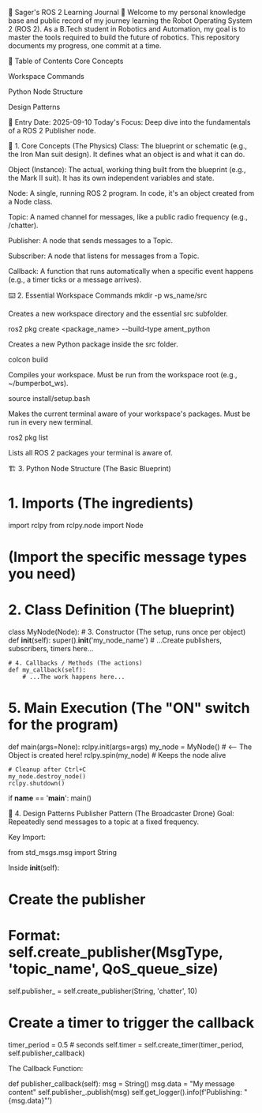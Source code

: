 🤖 Sager's ROS 2 Learning Journal 🚀
Welcome to my personal knowledge base and public record of my journey learning the Robot Operating System 2 (ROS 2). As a B.Tech student in Robotics and Automation, my goal is to master the tools required to build the future of robotics. This repository documents my progress, one commit at a time.

📜 Table of Contents
Core Concepts

Workspace Commands

Python Node Structure

Design Patterns

📝 Entry Date: 2025-09-10
Today's Focus: Deep dive into the fundamentals of a ROS 2 Publisher node.

🧠 1. Core Concepts (The Physics)
Class: The blueprint or schematic (e.g., the Iron Man suit design). It defines what an object is and what it can do.

Object (Instance): The actual, working thing built from the blueprint (e.g., the Mark II suit). It has its own independent variables and state.

Node: A single, running ROS 2 program. In code, it's an object created from a Node class.

Topic: A named channel for messages, like a public radio frequency (e.g., /chatter).

Publisher: A node that sends messages to a Topic.

Subscriber: A node that listens for messages from a Topic.

Callback: A function that runs automatically when a specific event happens (e.g., a timer ticks or a message arrives).

⌨️ 2. Essential Workspace Commands
mkdir -p ws_name/src

Creates a new workspace directory and the essential src subfolder.

ros2 pkg create <package_name> --build-type ament_python

Creates a new Python package inside the src folder.

colcon build

Compiles your workspace. Must be run from the workspace root (e.g., ~/bumperbot_ws).

source install/setup.bash

Makes the current terminal aware of your workspace's packages. Must be run in every new terminal.

ros2 pkg list

Lists all ROS 2 packages your terminal is aware of.

🏗️ 3. Python Node Structure (The Basic Blueprint)
# 1. Imports (The ingredients)
import rclpy
from rclpy.node import Node
# (Import the specific message types you need)

# 2. Class Definition (The blueprint)
class MyNode(Node):
    # 3. Constructor (The setup, runs once per object)
    def __init__(self):
        super().__init__('my_node_name')
        # ...Create publishers, subscribers, timers here...

    # 4. Callbacks / Methods (The actions)
    def my_callback(self):
        # ...The work happens here...

# 5. Main Execution (The "ON" switch for the program)
def main(args=None):
    rclpy.init(args=args)
    my_node = MyNode() # <-- The Object is created here!
    rclpy.spin(my_node) # Keeps the node alive
    
    # Cleanup after Ctrl+C
    my_node.destroy_node()
    rclpy.shutdown()

if __name__ == '__main__':
    main()

📡 4. Design Patterns
Publisher Pattern (The Broadcaster Drone)
Goal: Repeatedly send messages to a topic at a fixed frequency.

Key Import:

from std_msgs.msg import String

Inside __init__(self):

# Create the publisher
# Format: self.create_publisher(MsgType, 'topic_name', QoS_queue_size)
self.publisher_ = self.create_publisher(String, 'chatter', 10)

# Create a timer to trigger the callback
timer_period = 0.5 # seconds
self.timer = self.create_timer(timer_period, self.publisher_callback)

The Callback Function:

def publisher_callback(self):
    msg = String()
    msg.data = "My message content"
    self.publisher_.publish(msg)
    self.get_logger().info(f'Publishing: "{msg.data}"')
